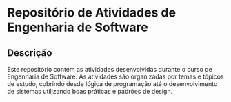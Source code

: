 # Repositório de Atividades de Engenharia de Software

## Descrição

Este repositório contém as atividades desenvolvidas durante o curso de Engenharia de Software. As atividades são organizadas por temas e tópicos de estudo, cobrindo desde lógica de programação até o desenvolvimento de sistemas utilizando boas práticas e padrões de design.
